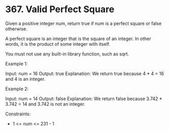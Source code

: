 # 367. Valid Perfect Square

Given a positive integer num, return true if num is a perfect square or false otherwise.

A perfect square is an integer that is the square of an integer. In other words, it is the product of some integer with itself.

You must not use any built-in library function, such as sqrt.

Example 1:

Input: num = 16
Output: true
Explanation: We return true because 4 \* 4 = 16 and 4 is an integer.

Example 2:

Input: num = 14
Output: false
Explanation: We return false because 3.742 \* 3.742 = 14 and 3.742 is not an integer.

Constraints:

- 1 <= num <= 231 - 1
